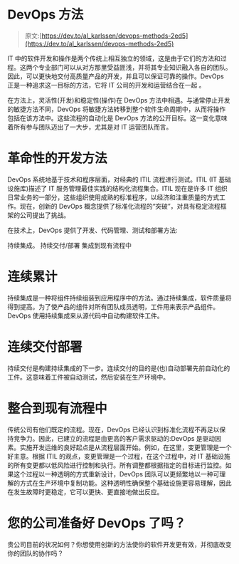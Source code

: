 # DevOps 方法

> 原文:[https://dev.to/al_karlssen/devops-methods-2ed5](https://dev.to/al_karlssen/devops-methods-2ed5)

IT 中的软件开发和操作是两个传统上相互独立的领域，这是由于它们的方法和过程。这两个专业部门可以从对方那里受益匪浅，并将其专业知识融入各自的团队。因此，可以更快地交付高质量产品的开发，并且可以保证可靠的操作。DevOps 正是一种追求这一目标的方法，它将 IT 公司的开发和运营结合在一起
。

在方法上，灵活性(开发)和稳定性(操作)在 DevOps 方法中相遇。与通常停止开发的敏捷方法不同，DevOps 将敏捷方法转移到整个软件生命周期中，从而将操作包括在该方法中。这些流程的自动化是 DevOps 方法的公开目标。这一变化意味着所有参与团队迈出了一大步，尤其是对 IT 运营团队而言。

# 革命性的开发方法

DevOps 系统地基于技术和程序层面，对经典的 ITIL 流程进行测试。ITIL (IT 基础设施库)描述了 IT 服务管理最佳实践的结构化流程集合。ITIL 现在是许多 IT 组织日常业务的一部分，这些组织使用成熟的标准程序，以经济和注重质量的方式工作。现在，创新的 DevOps 概念提供了标准化流程的“突破”，对具有稳定流程框架的公司提出了挑战。

在技术上，DevOps 提供了开发、代码管理、测试和部署方法:

持续集成。
持续交付/部署
集成到现有流程中

# 连续累计

持续集成是一种将组件持续组装到应用程序中的方法。通过持续集成，软件质量将得到提高。为了使产品的组件对所有团队成员透明，工件用来表示产品组件。DevOps 使用持续集成来从源代码中自动构建软件工件。

# 连续交付部署

持续交付是构建持续集成的下一步。连续交付的目的是(也)自动部署先前自动化的工件。这意味着工件被自动测试，然后安装在生产环境中。

# 整合到现有流程中

传统公司有他们既定的流程。现在，DevOps 已经认识到标准化流程不再足以保持竞争力。因此，已建立的流程是由更高的客户需求驱动的:DevOps 是驱动因素。实施开发运维的良好起点是从流程层面开始。例如，在这里，变更管理是一个好主意。根据 ITIL 的观点，变更管理是一个过程，在这个过程中，对 IT 基础设施的所有变更都以低风险进行控制和执行。所有调整都根据指定的目标进行监控。如果这个过程以一种透明的方式重新设计，DevOps 团队可以更频繁地以一种可理解的方式在生产环境中复制功能。这种透明性确保整个基础设施更容易理解，因此在发生故障时更稳定，它可以更快、更直接地做出反应。

# 您的公司准备好 DevOps 了吗？

贵公司目前的状况如何？你想使用创新的方法使你的软件开发更有效，并彻底改变你的团队的协作吗？